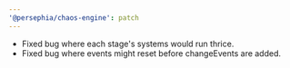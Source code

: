 ```yaml
---
'@persephia/chaos-engine': patch
---
```


- Fixed bug where each stage's systems would run thrice.
- Fixed bug where events might reset before changeEvents are added.
